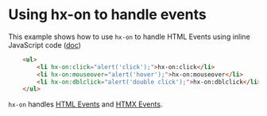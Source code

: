 # Using hx-on to handle events

This example shows how to use `hx-on` to handle HTML Events using inline JavaScript code ([doc](https://htmx.org/attributes/hx-on/))

```html
    <ul>
        <li hx-on:click="alert('click');">hx-on:click</li>
        <li hx-on:mouseover="alert('hover');">hx-on:mouseover</li>
        <li hx-on:dblclick="alert('double click');">hx-on:dblclick</li>
    </ul>
```

`hx-on` handles [HTML Events](https://www.w3schools.com/tags/ref_eventattributes.asp) and [HTMX Events](https://htmx.org/reference/#events).